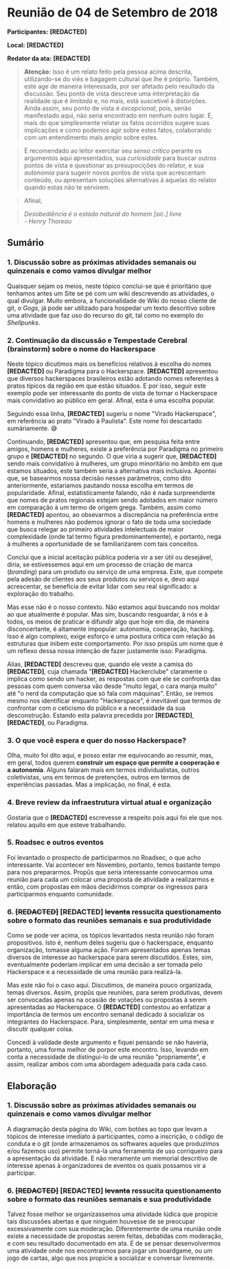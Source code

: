 # Reunião de 04 de Setembro de 2018

**Participantes:** **[REDACTED]**

**Local:** **[REDACTED]**

**Redator da ata:** **[REDACTED]**

> **Atenção:** Isso é um relato feito pela pessoa acima descrita, utilizando-se do viés e bagagem cultural que lhe é próprio. Também, este age de maneira interessada, por ser afetado pelo resultado da discussão. Seu ponto de vista descreve uma interpretação da realidade que é *limitada* e, no mais, está suscetível à distorções. Ainda assim, seu ponto de vista é *excepcional*, pois, senão manifestado aqui, não seria encontrado em nenhum outro lugar. E, mais do que simplesmente relatar os fatos ocorridos sugere suas implicações e como podemos agir sobre estes fatos, colaborando com um entendimento mais amplo sobre estes.

> É recomendado ao leitor exercitar seu *senso crítico* perante os argumentos aqui apresentados, sua *curiosidade* para buscar outros pontos de vista e questionar as presupocições do relator, e sua *autonomia* para sugerir novos pontos de vista que acrescentam conteúdo, ou apresentam soluções alternativas à aquelas do relator quando estas não te servirem.

> Afinal,

> *Desobediência é o estado natural do homem [sic.] livre <br>
\- Henry Thoreau*

## Sumário

### 1. Discussão sobre as próximas atividades semanais ou quinzenais e como vamos divulgar melhor

Quaisquer sejam os meios, neste tópico conclui-se que é prioritário que tenhamos antes um Site se pé com um wiki descrevendo as atividades, o qual divulgar. Muito embora, a funcionalidade de Wiki do nosso cliente de git, o *Gogs*, já pode ser utilizado para hospedar um texto descritivo sobre uma atividade que faz uso do recurso do git, tal como no exemplo do *Shellpunks*.

### 2. Continuação da discussão e Tempestade Cerebral (brainstorm) sobre o nome do Hackerspace

Neste tópico dicutimos mais os benefícios relativos à escolha do nomes **[REDACTED]** ou Paradigma para o Hackerspace. **[REDACTED]** apresentou que diversos hackerspaces brasileiros estão adotando nomes referentes à pratos típicos da região em que estão situados. E por isso, seguir este exemplo pode ser interessante do ponto de vista de tornar o Hackerspace mais convidativo ao público em geral. Afinal, esta é uma escolha popular.

Seguindo essa linha, **[REDACTED]** sugeriu o nome "Virado Hackerspace", em referência ao prato "Virado à Paulista". Este nome foi descartado sumáriamente. 😅

Continuando, **[REDACTED]** apresentou que, em pesquisa feita entre amigos, homens e mulheres, existe a preferência por Paradigma no primeiro grupo e **[REDACTED]** no segundo. O que viria a sugerir que, **[REDACTED]** sendo mais convidativo à mulheres, um grupo minoritário no âmbito em que estamos situados, este também seria a alternativa mais inclusiva.
Apontei que, se basearmos nossa decisão nesses parâmetros, como dito anteriormente, estariamos pautando nossa escolha em termos de popularidade. Afinal, estatisticamente falando, não é nada surpreendente que nomes de pratos regionais estejam sendo adotados em maior número em comparação à um termo de origem grega. Também, assim como **[REDACTED]** apontou, ao obsevarmos a discrepância na preferência entre homens e mulheres não podemos ignorar o fato de toda uma sociedade que busca relegar ao primeiro atividades intelectuais de maior complexidade (onde tal termo figura predominantemente), e portanto, nega à mulheres a oportunidade de se familiarizarem com tais conceitos.

Concluí que a inicial aceitação pública poderia vir a ser útil ou desejável, diria, se estivessemos aqui em um processo de criação de marca (*branding*) para um produto ou serviço de uma empresa. Este, que compete pela adesão de clientes aos seus produtos ou serviços e, devo aqui acrescentar, se beneficia de evitar lidar com seu real significado: a exploração do trabalho.

Mas esse não é o nosso contexto. Não estamos aqui buscando nos moldar ao que atualmente é popular. Mas sim, buscando resguardar, à nós e à todos, os meios de praticar e difundir algo que hoje em dia, de maneira disconcertante, é altamente impopular: autonomia, cooperação, hacking. Isso é algo complexo, exige esforço e uma postura crítica com relação às estruturas que inibem este comportamento. Por isso propûs um nome que é um reflexo dessa nossa intenção de fazer justamente isso: Paradigma.

Alias, **[REDACTED]** descreveu que, quando ele veste a camisa do **[REDACTED]**, cuja chamada "**[REDACTED]** Hackerclube" claramente o implica como sendo um hacker, as respostas com que ele se confronta das pessoas com quem conversa vão desde "muito legal, o cara manja muito" até "o nerd da computação que só fala com máquinas". Então, se iremos mesmo nos identificar enquanto "Hackerspace", é inevitável que termos de confrontar com o ceticismo do público e a necessidade da sua desconstrução. Estando esta palavra precedida por **[REDACTED]**, **[REDACTED]**, ou Paradigma.

### 3. O que você espera e quer do nosso Hackerspace?

Olha, muito foi dito aqui, e posso estar me equivocando ao resumir, mas, em geral, todos querem **construir um espaço que permite a cooperação e a autonomia**. Alguns falaram mais em termos individualistas, outros coletivistas, uns em termos de pretenções, outros em termos de experiências passadas. Mas a implicação, no final, é esta.

### 4. Breve review da infraestrutura virtual atual e organização

Gostaria que o **[REDACTED]** escrevesse a respeito pois aqui foi ele que nos relatou aquilo em que esteve trabalhando.

### 5. Roadsec e outros eventos

Foi levantado o prospecto de participarmos no Roadsec, o que acho interessante. Vai acontecer em Novembro, portanto, temos bastante tempo para nos prepararmos. Propûs que seria interessante convocarmos uma reunião para cada um colocar uma proposta de atividade a realizarmos e então, com propostas em mãos decidirmos comprar os ingressos para participarmos enquanto comunidade.

### 6. ~~**[REDACTED]**~~ **[REDACTED]** ~~levanta~~ ressucita questionamento sobre o formato das reuniões semanais e sua produtividade

Como se pode ver acima, os tópicos levantados nesta reunião não foram propositivos. Isto é, nenhum deles sugeriu que o hackerspace, enquanto organização, tomasse alguma ação. Foram apresentados apenas temas diversos de interesse ao hackerspace para serem discutidos. Estes, sim, eventualmente poderiam implicar em uma decisão a ser tomada pelo Hackerspace e a necessidade de uma reunião para realizá-la.

Mas este não foi o caso aqui. Discutimos, de maneira pouco organizada, temas diversos. Assim, propûs que reuniões, para serem produtivas, devem ser convocadas apenas na ocasião de votações ou propostas à serem apresentadas ao Hackerspace. O **[REDACTED]** contestou ao enfatizar a importância de termos um encontro semanal dedicado à socializar os integrantes do Hackerspace. Para, simplesmente, sentar em uma mesa e discutir qualquer coisa.

Concedi à validade deste argumento e fiquei pensando se não haveria, portanto, uma forma melhor de porpor este encontro. Isso, levando em conta a necessidade de distingui-lo de uma reunião "propriamente", e assim, realizar ambos com uma abordagem adequada para cada caso.

## Elaboração

### 1. Discussão sobre as próximas atividades semanais ou quinzenais e como vamos divulgar melhor

A diagramação desta página do Wiki, com botões ao topo que levam a tópicos de interesse imediato à participantes, como a inscrição, o código de conduta e o git (onde armazenamos os softwares aqueles que produzimos e/ou fazemos uso) permite torná-la uma ferramenta de uso corriqueiro para a apresentação da atividade. E não meramente um memorial descritivo de interesse apenas à organizadores de eventos os quais possamos vir a participar.

### 6. ~~**[REDACTED]**~~ **[REDACTED]** ~~levanta~~ ressucita questionamento sobre o formato das reuniões semanais e sua produtividade

Talvez fosse melhor se organizassemos uma atividade lúdica que propicie tais discussões abertas e que ninguém houvesse de se preocupar excessivamente com sua moderação. Diferentemente de uma reunião onde existe a necessidade de propostas serem feitas, debatidas com moderação, e com seu resultado documentado em ata. É de se pensar desenvolvermos uma atividade onde nos encontrarmos para jogar um boardgame, ou um jogo de cartas, algo que nos propicie a socializar e conversar livremente.
